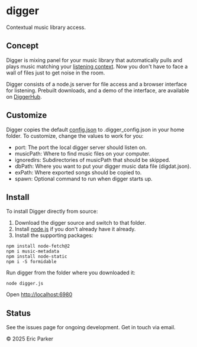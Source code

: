 # digger
Contextual music library access.

## Concept

Digger is mixing panel for your music library that automatically pulls and plays music matching your [listening context](https://epinova.com/more/contextual-music-retrieval.html).  Now you don't have to face a wall of files just to get noise in the room.

Digger consists of a node.js server for file access and a browser interface for listening.  Prebuilt downloads, and a demo of the interface, are available on [DiggerHub](https://diggerhub.com).


## Customize

Digger copies the default [config.json](https://github.com/theriex/digger/blob/master/config.json) to .digger_config.json in your home folder.  To customize, change the values to work for you:

 * port: The port the local digger server should listen on.
 * musicPath: Where to find music files on your computer.
 * ignoredirs: Subdirectories of musicPath that should be skipped.
 * dbPath: Where you want to put your digger music data file (digdat.json).
 * exPath: Where exported songs should be copied to.
 * spawn: Optional command to run when digger starts up.


## Install

To install Digger directly from source:
  1. Download the digger source and switch to that folder.
  2. Install [node.js](https://nodejs.org/en/download/) if you don't already have it already.
  3. Install the supporting packages:

    npm install node-fetch@2
    npm i music-metadata
    npm install node-static
    npm i -S formidable

Run digger from the folder where you downloaded it:

    node digger.js

Open [http://localhost:6980](http://localhost:6980)


## Status

See the issues page for ongoing development.  Get in touch via email.

© 2025 Eric Parker
